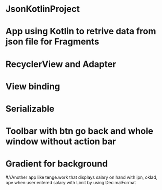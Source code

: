 # JsonKotlinProject
# App using Kotlin to retrive data from json file for Fragments
# RecyclerView and Adapter
# View binding
# Serializable 
# Toolbar with btn go back and whole window without action bar  
# Gradient for background 

#//Another app like tenge.work that displays salary on hand with ipn, oklad, opv when user entered salary with Limit by using DecimalFormat
